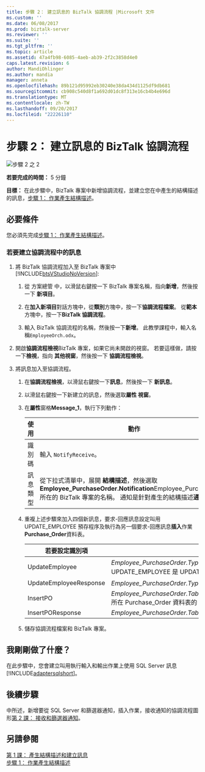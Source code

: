 ```yaml
---
title: 步驟 2： 建立訊息的 BizTalk 協調流程 |Microsoft 文件
ms.custom: ''
ms.date: 06/08/2017
ms.prod: biztalk-server
ms.reviewer: ''
ms.suite: ''
ms.tgt_pltfrm: ''
ms.topic: article
ms.assetid: 47a4fb98-6085-4aeb-ab39-2f2c3858d4e0
caps.latest.revision: 6
author: MandiOhlinger
ms.author: mandia
manager: anneta
ms.openlocfilehash: 89b121d95992eb30240e38da434d1125df9db681
ms.sourcegitcommit: cb908c540d8f1a692d01dc8f313e16cb4b4e696d
ms.translationtype: MT
ms.contentlocale: zh-TW
ms.lasthandoff: 09/20/2017
ms.locfileid: "22226110"
---
```

# <a name="step-2-create-messages-for-biztalk-orchestrations"></a>步驟 2： 建立訊息的 BizTalk 協調流程
![步驟 2 之 2](../../adapters-and-accelerators/adapter-sql/media/step-2of2.gif "Step_2of2")  
  
 **若要完成的時間：** 5 分鐘  
  
 **目標：** 在此步驟中，BizTalk 專案中新增協調流程，並建立您在中產生的結構描述的訊息，[步驟 1： 作業產生結構描述](../../adapters-and-accelerators/adapter-sql/step-1-generate-schema-for-operations.md)。  
  
## <a name="prerequisites"></a>必要條件  
 您必須先完成[步驟 1： 作業產生結構描述](../../adapters-and-accelerators/adapter-sql/step-1-generate-schema-for-operations.md)。  
  
### <a name="to-create-messages-in-an-orchestration"></a>若要建立協調流程中的訊息  
  
1.  將 BizTalk 協調流程加入至 BizTalk 專案中[!INCLUDE[btsVStudioNoVersion](../../includes/btsvstudionoversion-md.md)]:  
  
    1.  從 方案總管 中，以滑鼠右鍵按一下 BizTalk 專案名稱，指向**新增**，然後按一下 **新項目**。  
  
    2.  在**加入新項目**對話方塊中，從**類別**方塊中，按一下**協調流程檔案**。 從**範本**方塊中，按一下**BizTalk 協調流程**。  
  
    3.  輸入 BizTalk 協調流程的名稱，然後按一下**新增**。 此教學課程中，輸入名稱`EmployeeOrch.odx`。  
  
2.  開啟**協調流程檢視**BizTalk 專案，如果它尚未開啟的視窗。 若要這樣做，請按一下**檢視**，指向 **其他視窗**，然後按一下 **協調流程檢視**。  
  
3.  將訊息加入至協調流程。  
  
    1.  在**協調流程檢視**，以滑鼠右鍵按一下**訊息**，然後按一下 **新訊息**。  
  
    2.  以滑鼠右鍵按一下新建立的訊息，然後選取**屬性 視窗**。  
  
    3.  在**屬性**窗格**Message_1**，執行下列動作：  
  
        |使用|動作|  
        |--------------|----------------|  
        |識別碼|輸入 `NotifyReceive`。|  
        |訊息類型|從下拉式清單中，展開 **結構描述**，然後選取**Employee_PurchaseOrder.Notification**Employee_PurchaseOrder 所在的 BizTalk 專案的名稱。 通知是針對產生的結構描述**通知**作業。|  
  
    4.  重複上述步驟來加入四個新訊息，要求-回應訊息設定叫用 UPDATE_EMPLOYEE 預存程序及執行為另一個要求-回應訊息**插入**作業**Purchase_Order**資料表。  
  
        |若要設定識別項|若要設定訊息類型|  
        |-----------------------|-------------------------|  
        |UpdateEmployee|*Employee_PurchaseOrder.TypedProcedure_dbo。UPDATE_EMPLOYEE*，其中 TypedProcedure_dbo。UPDATE_EMPLOYEE 是 UPDATE_EMPLOYEE 的結構描述的預存程序。|  
        |UpdateEmployeeResponse|*Employee_PurchaseOrder.TypedProcedure_dbo。UPDATE_EMPLOYEEResponse*|  
        |InsertPO|*Employee_PurchaseOrder.TableOperation_dbo_Purchase_Order.Insert*TableOperation_dbo_Purchase_Order.Insert 所在 Purchase_Order 資料表的 Insert 作業的結構描述。|  
        |InsertPOResponse|*Employee_PurchaseOrder.TableOperation_dbo_Purchase_Order.InsertResponse*|  
  
    5.  儲存協調流程檔案和 BizTalk 專案。  
  
## <a name="what-did-i-just-do"></a>我剛剛做了什麼？  
 在此步驟中，您會建立叫用執行輸入和輸出作業上使用 SQL Server 訊息[!INCLUDE[adaptersqlshort](../../includes/adaptersqlshort-md.md)]。  
  
## <a name="next-steps"></a>後續步驟  
 中所述，新增要從 SQL Server 和篩選器通知，插入作業，接收通知的協調流程圖形[第 2 課： 接收和篩選器通知](../../adapters-and-accelerators/adapter-sql/lesson-2-receive-and-filter-notifications.md)。  
  
## <a name="see-also"></a>另請參閱  
 [第 1 課： 產生結構描述和建立訊息](../../adapters-and-accelerators/adapter-sql/lesson-1-generate-schemas-and-create-messages.md)   
 [步驟 1： 作業產生結構描述](../../adapters-and-accelerators/adapter-sql/step-1-generate-schema-for-operations.md)